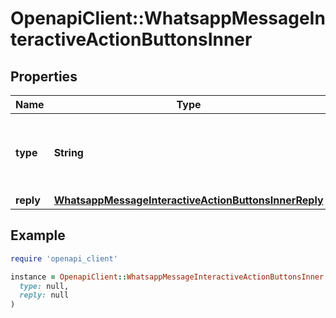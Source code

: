 # OpenapiClient::WhatsappMessageInteractiveActionButtonsInner

## Properties

| Name | Type | Description | Notes |
| ---- | ---- | ----------- | ----- |
| **type** | **String** | Only supported type is &#x60;reply&#x60; (for Reply Button). | [optional] |
| **reply** | [**WhatsappMessageInteractiveActionButtonsInnerReply**](WhatsappMessageInteractiveActionButtonsInnerReply.md) |  | [optional] |

## Example

```ruby
require 'openapi_client'

instance = OpenapiClient::WhatsappMessageInteractiveActionButtonsInner.new(
  type: null,
  reply: null
)
```


